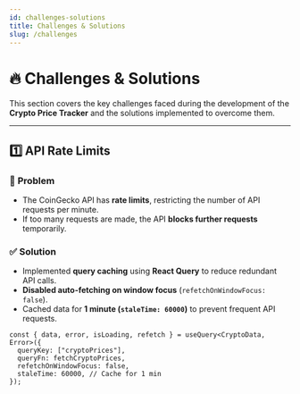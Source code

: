 ```yaml
---
id: challenges-solutions
title: Challenges & Solutions
slug: /challenges
---
```


# 🔥 Challenges & Solutions

This section covers the key challenges faced during the development of the **Crypto Price Tracker** and the solutions implemented to overcome them.

---

## **1️⃣ API Rate Limits**
### 🔴 **Problem**
- The CoinGecko API has **rate limits**, restricting the number of API requests per minute.
- If too many requests are made, the API **blocks further requests** temporarily.

### ✅ **Solution**
- Implemented **query caching** using **React Query** to reduce redundant API calls.
- **Disabled auto-fetching on window focus** (`refetchOnWindowFocus: false`).
- Cached data for **1 minute (`staleTime: 60000`)** to prevent frequent API requests.

```tsx
const { data, error, isLoading, refetch } = useQuery<CryptoData, Error>({
  queryKey: ["cryptoPrices"],
  queryFn: fetchCryptoPrices,
  refetchOnWindowFocus: false,
  staleTime: 60000, // Cache for 1 min
});
